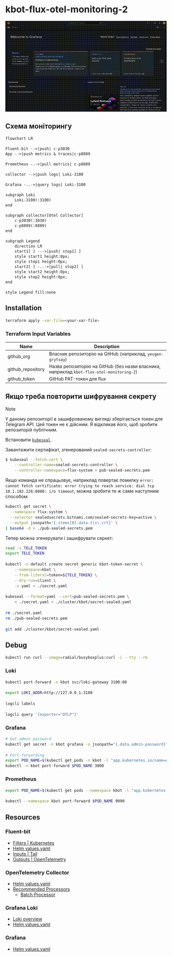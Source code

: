 # kbot-flux-otel-monitoring-2

![grafana demo](./grafana_demo.gif)

## Схема моніторингу

```mermaid
flowchart LR

Fluent-bit -->|push| c-p3030
App -->|push metrics & traces|c-p8889

Prometheus -.->|pull metrics| c-p8889

collector -->|push logs| Loki-3100

Grafana -..->|query logs| Loki-3100

subgraph Loki
    Loki-3100(:3100)
end

subgraph collector[Otel Collector]
    c-p3030(:3030)
    c-p8889(:8889)
end

subgraph Legend
    direction LR
    start1[ ] --->|push| stop1[ ]
    style start1 height:0px;
    style stop1 height:0px;
    start2[ ] -..->|pull| stop2[ ]
    style start2 height:0px;
    style stop2 height:0px; 
end

style Legend fill:none
```

## Installation
```sh
terraform apply -var-file=<your-var-file>
```

### Terraform Input Variables

| Name    | Description |
| -------- | ------- |
| github_org  | Власник репозиторію на GitHub (наприклад, `yevgen-grytsay`)    |
| github_repository | Назва репозиторію на GitHub (без назви власника, наприклад `kbot-flux-otel-monitoring-2`)     |
| github_token    | GitHub PAT-токен для flux     |

## Якщо треба повторити шифрування секрету
> [!NOTE]  
> У даному репозиторії в зашифрованому вигляді зберігається токен для Telegram API. Цей токен не є дійсним. Я відкликав його, щоб зробити репозиторій публічним.

Встановити [`kubeseal`](https://github.com/bitnami-labs/sealed-secrets?tab=readme-ov-file#kubeseal).

Завантажити сертифікат, згенерований `sealed-secrets-controller`:
```sh
$ kubeseal --fetch-cert \
    --controller-name=sealed-secrets-controller \
    --controller-namespace=flux-system > pub-sealed-secrets.pem
```
Якщо команда не спрацьовує, наприклад повертає помилку `error: cannot fetch certificate: error trying to reach service: dial tcp 10.1.182.226:8080: i/o timeout`, можна зробити те ж саме наступним способом:

```sh
kubectl get secret \
  --namespace flux-system \
  --selector sealedsecrets.bitnami.com/sealed-secrets-key=active \
  --output jsonpath='{.items[0].data.tls\.crt}' \
| base64 -d > ./pub-sealed-secrets.pem
```

Тепер можна згенерувати і зашифрувати серкет:
```sh
read -s TELE_TOKEN
export TELE_TOKEN

kubectl -n default create secret generic kbot-token-secret \
    --namespace=kbot \
    --from-literal=token=${TELE_TOKEN} \
    --dry-run=client \
    -o yaml > ./secret.yaml

kubeseal --format=yaml --cert=pub-sealed-secrets.pem \
    < ./secret.yaml > ./cluster/kbot/secret-sealed.yaml

rm ./secret.yaml
rm ./pub-sealed-secrets.pem

git add ./cluster/kbot/secret-sealed.yaml
```

## Debug
```sh
kubectl run curl --image=radial/busyboxplus:curl -i --tty --rm
```

### Loki
```sh
kubectl port-forward -n kbot svc/loki-gateway 3100:80

export LOKI_ADDR=http://127.0.0.1:3100

logcli labels

logcli query '{exporter="OTLP"}'
```

### Grafana
```sh
# Get admin password
kubectl get secret -n kbot grafana -o jsonpath="{.data.admin-password}" | base64 --decode ; echo

# Port-forwarding
export POD_NAME=$(kubectl get pods -n kbot -l "app.kubernetes.io/name=grafana,app.kubernetes.io/instance=grafana" -o jsonpath="{.items[0].metadata.name}")
kubectl -n kbot port-forward $POD_NAME 3000
```

### Prometheus
```sh
export POD_NAME=$(kubectl get pods --namespace kbot -l "app.kubernetes.io/name=prometheus,app.kubernetes.io/instance=prometheus" -o jsonpath="{.items[0].metadata.name}")

kubectl --namespace kbot port-forward $POD_NAME 9090
```

## Resources
### Fluent-bit
- [Filters | Kubernetes](https://docs.fluentbit.io/manual/pipeline/filters/kubernetes)
- [Helm values.yaml](https://raw.githubusercontent.com/fluent/helm-charts/main/charts/fluent-bit/values.yaml)
- [Inputs | Tail](https://docs.fluentbit.io/manual/pipeline/inputs/tail)
- [Outputs | OpenTelemetry](https://docs.fluentbit.io/manual/pipeline/outputs/opentelemetry)

### OpenTelemetry Collector
- [Helm values.yaml](https://github.com/open-telemetry/opentelemetry-helm-charts/blob/main/charts/opentelemetry-collector/values.yaml)
- [Recommended Processors](https://github.com/open-telemetry/opentelemetry-collector/tree/main/processor#recommended-processors)
  - [Batch Processor](https://github.com/open-telemetry/opentelemetry-collector/blob/main/processor/batchprocessor/README.md)

### Grafana Loki
- [Loki overview](https://grafana.com/docs/loki/latest/get-started/overview/)
- [Helm values.yaml](https://github.com/grafana/loki/blob/main/production/helm/loki/single-binary-values.yaml)

### Grafana
- [Helm values.yaml](https://github.com/grafana/helm-charts/blob/main/charts/grafana/values.yaml)
